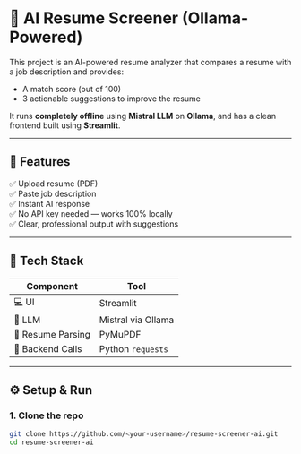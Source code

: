 # 🧠 AI Resume Screener (Ollama-Powered)

This project is an AI-powered resume analyzer that compares a resume with a job description and provides:
- A match score (out of 100)
- 3 actionable suggestions to improve the resume

It runs **completely offline** using **Mistral LLM** on **Ollama**, and has a clean frontend built using **Streamlit**.

---

## 🚀 Features

✅ Upload resume (PDF)  
✅ Paste job description  
✅ Instant AI response  
✅ No API key needed — works 100% locally  
✅ Clear, professional output with suggestions  

---

## 🧰 Tech Stack

| Component | Tool |
|----------|------|
| 💻 UI | Streamlit |
| 🧠 LLM | Mistral via Ollama |
| 📄 Resume Parsing | PyMuPDF |
| 🔗 Backend Calls | Python `requests` |

---

## ⚙️ Setup & Run

### 1. Clone the repo

```bash
git clone https://github.com/<your-username>/resume-screener-ai.git
cd resume-screener-ai